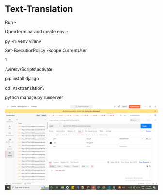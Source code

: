 # Text-Translation

Run -

Open terminal and create env :-

  py -m venv virenv
  
  Set-ExecutionPolicy -Scope CurrentUser
  
  1
  
  .\virenv\Scripts\activate
  
  pip install django
  
  cd .\texttranslation\
  
  python manage.py runserver
  
  
  ![alt text](https://github.com/patugosavi/Text-Translation/blob/main/TextTranslationss.png)
